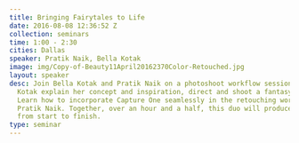 ```yaml
---
title: Bringing Fairytales to Life
date: 2016-08-08 12:36:52 Z
collection: seminars
time: 1:00 - 2:30
cities: Dallas
speaker: Pratik Naik, Bella Kotak
image: img/Copy-of-Beauty11April20162370Color-Retouched.jpg
layout: speaker
desc: Join Bella Kotak and Pratik Naik on a photoshoot workflow session. Watch Bella
  Kotak explain her concept and inspiration, direct and shoot a fantasy inspired scene.
  Learn how to incorporate Capture One seamlessly in the retouching workflow with
  Pratik Naik. Together, over an hour and a half, this duo will produce a picture
  from start to finish.
type: seminar
---
```


